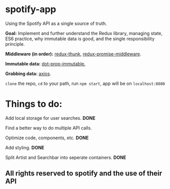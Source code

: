 # spotify-app

Using the Spotify API as a single source of truth. 

**Goal:** Implement and further understand the Redux library, managing state, ES6 practice, why immutable data is good, and the single responsibility principle.

**Middleware (in order):** <a href="https://github.com/gaearon/redux-thunk">redux-thunk</a>, <a href="https://github.com/pburtchaell/redux-promise-middleware">redux-promise-middleware</a>.

**Immutable data:** <a href="https://github.com/debitoor/dot-prop-immutable">dot-prop-immutable.</a>

**Grabbing data:** <a href="https://github.com/mzabriskie/axios">axios</a>.

```clone``` the repo, ```cd``` to your path, run ```npm start```, app will be on ```localhost:8080``` 

<h1>Things to do:</h1>

Add local storage for user searches. **DONE**

Find a better way to do multiple API calls.

Optimize code, components, etc. **DONE**

Add styling. **DONE**

Split Artist and Searchbar into seperate containers. **DONE**




<h2>All rights reserved to spotify and the use of their API</h2>
